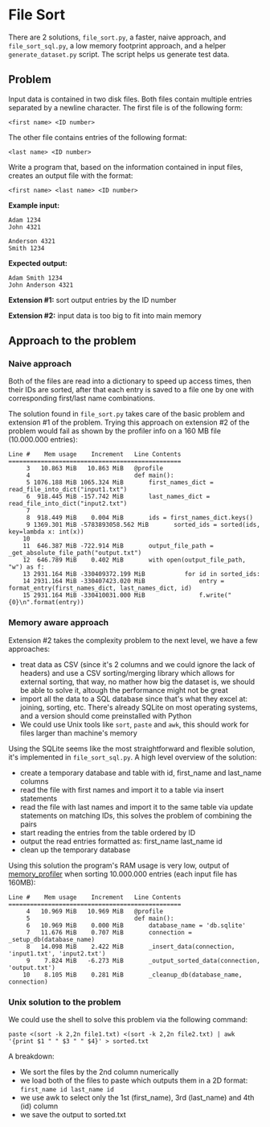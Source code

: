 # File Sort

There are 2 solutions, `file_sort.py`, a faster, naive approach, and `file_sort_sql.py`, a low memory footprint approach, and a helper `generate_dataset.py` script. The script helps us generate test data.

## Problem

Input data is contained in two disk files. Both files contain multiple entries separated by a
newline character. The first file is of the following form:

```
<first name> <ID number>
```

The other file contains entries of the following format:

```
<last name> <ID number>
```

Write a program that, based on the information contained in input files, creates an output file
with the format:

```
<first name> <last name> <ID number>
```

**Example input:**

```
Adam 1234
John 4321

Anderson 4321
Smith 1234
```

**Expected output:**

```
Adam Smith 1234
John Anderson 4321
```

**Extension #1:** sort output entries by the ID number

**Extension #2:** input data is too big to fit into main memory

## Approach to the problem

### Naive approach

Both of the files are read into a dictionary to speed up access times, then their IDs are sorted, after that each entry is saved to a file one by one with corresponding first/last name combinations.

The solution found in `file_sort.py` takes care of the basic problem and extension #1 of the problem. Trying this approach on extension #2 of the problem would fail as shown by the profiler info on a 160 MB file (10.000.000 entries):

```
Line #    Mem usage    Increment   Line Contents
================================================
     3   10.863 MiB   10.863 MiB   @profile
     4                             def main():
     5 1076.188 MiB 1065.324 MiB       first_names_dict = read_file_into_dict("input1.txt")
     6  918.445 MiB -157.742 MiB       last_names_dict = read_file_into_dict("input2.txt")
     7
     8  918.449 MiB    0.004 MiB       ids = first_names_dict.keys()
     9 1369.301 MiB -5783893058.562 MiB       sorted_ids = sorted(ids, key=lambda x: int(x))
    10
    11  646.387 MiB -722.914 MiB       output_file_path = _get_absolute_file_path("output.txt")
    12  646.789 MiB    0.402 MiB       with open(output_file_path, "w") as f:
    13 2931.164 MiB -330409372.199 MiB           for id in sorted_ids:
    14 2931.164 MiB -330407423.020 MiB               entry = format_entry(first_names_dict, last_names_dict, id)
    15 2931.164 MiB -330410031.000 MiB               f.write("{0}\n".format(entry))
```

### Memory aware approach

Extension #2 takes the complexity problem to the next level, we have a few approaches:

- treat data as CSV (since it's 2 columns and we could ignore the lack of headers) and use a CSV sorting/merging library which allows for external sorting, that way, no mather how big the dataset is, we should be able to solve it, altough the performance might not be great
- import all the data to a SQL database since that's what they excel at: joining, sorting, etc. There's already SQLite on most operating systems, and a version should come preinstalled with Python
- We could use Unix tools like `sort`, `paste` and `awk`, this should work for files larger than machine's memory

Using the SQLite seems like the most straightforward and flexible solution, it's implemented in `file_sort_sql.py`. A high level overview of the solution:

- create a temporary database and table with id, first_name and last_name columns
- read the file with first names and import it to a table via insert statements
- read the file with last names and import it to the same table via update statements on matching IDs, this solves the problem of combining the pairs
- start reading the entries from the table ordered by ID
- output the read entries formatted as: first_name last_name id
- clean up the temporary database

Using this solution the program's RAM usage is very low, output of [memory_profiler](https://pypi.org/project/memory_profiler/) when sorting 10.000.000 entries (each input file has 160MB):

```
Line #    Mem usage    Increment   Line Contents
================================================
     4   10.969 MiB   10.969 MiB   @profile
     5                             def main():
     6   10.969 MiB    0.000 MiB       database_name = 'db.sqlite'
     7   11.676 MiB    0.707 MiB       connection = _setup_db(database_name)
     8   14.098 MiB    2.422 MiB       _insert_data(connection, 'input1.txt', 'input2.txt')
     9    7.824 MiB   -6.273 MiB       _output_sorted_data(connection, 'output.txt')
    10    8.105 MiB    0.281 MiB       _cleanup_db(database_name, connection)
```

### Unix solution to the problem

We could use the shell to solve this problem via the following command: 

`paste <(sort -k 2,2n file1.txt) <(sort -k 2,2n file2.txt) | awk '{print $1 " " $3 " " $4}' > sorted.txt`


A breakdown:

- We sort the files by the 2nd column numerically
- we load both of the files to paste which outputs them in a 2D format: `first_name id last_name id`
- we use awk to select only the 1st (first_name), 3rd (last_name) and 4th (id) column
- we save the output to sorted.txt